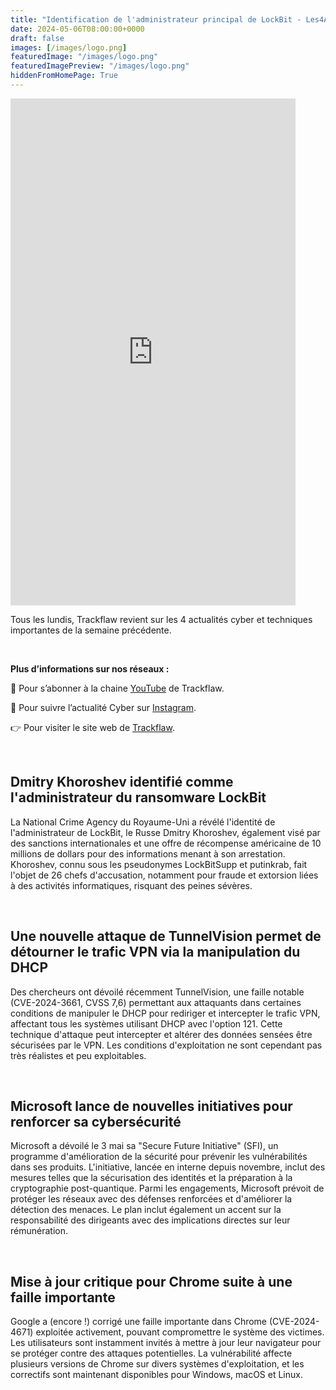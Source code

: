 ```yaml
---
title: "Identification de l'administrateur principal de LockBit - Les4ActusCyber : semaine du 06 mai"
date: 2024-05-06T08:00:00+0000
draft: false
images: [/images/logo.png]
featuredImage: "/images/logo.png"
featuredImagePreview: "/images/logo.png"
hiddenFromHomePage: True
---
```

    
<div class="flex-container">
   <div class="flex-items">
   <iframe width="456" height="811" src="https://www.youtube.com/embed/hJv0bBpg91Q" title="Identification de l'administrateur principal de LockBit - #Les4ActusCyber : semaine du 06 mai" frameborder="0" allow="accelerometer; autoplay; clipboard-write; encrypted-media; gyroscope; picture-in-picture; web-share" allowfullscreen></iframe>
   </div>

   <div class="flex-items">
      <p>Tous les lundis, Trackflaw revient sur les 4 actualités cyber et techniques importantes de la semaine précédente.</p>
      <br>
      <p><strong>Plus d’informations sur nos réseaux :</strong></p>
      <p>🔴 Pour s’abonner à la chaine <a href="https://www.youtube.com/@trackflaw" target="_blank" rel="noopener noreffer ">YouTube</a> de Trackflaw.</p>
      <p>📸 Pour suivre l’actualité Cyber sur <a href="https://www.instagram.com/trackflaw/" target="_blank" rel="noopener noreffer ">Instagram</a>.</p>
      <p>👉 Pour visiter le site web de <a href="https://trackflaw.com" target="_blank" rel="noopener noreffer ">Trackflaw</a>.</p>
   </div>
</div>

    
<br>

## Dmitry Khoroshev identifié comme l'administrateur du ransomware LockBit

La National Crime Agency du Royaume-Uni a révélé l'identité de l'administrateur de LockBit, le Russe Dmitry Khoroshev, également visé par des sanctions internationales et une offre de récompense américaine de 10 millions de dollars pour des informations menant à son arrestation.
Khoroshev, connu sous les pseudonymes LockBitSupp et putinkrab, fait l'objet de 26 chefs d'accusation, notamment pour fraude et extorsion liées à des activités informatiques, risquant des peines sévères.


<br>

## Une nouvelle attaque de TunnelVision permet de détourner le trafic VPN via la manipulation du DHCP

Des chercheurs ont dévoilé récemment TunnelVision, une faille notable (CVE-2024-3661, CVSS 7,6) permettant aux attaquants dans certaines conditions de manipuler le DHCP pour rediriger et intercepter le trafic VPN, affectant tous les systèmes utilisant DHCP avec l'option 121.
Cette technique d'attaque peut intercepter et altérer des données sensées être sécurisées par le VPN. Les conditions d'exploitation ne sont cependant pas très réalistes et peu exploitables.


<br>

## Microsoft lance de nouvelles initiatives pour renforcer sa cybersécurité

Microsoft a dévoilé le 3 mai sa "Secure Future Initiative" (SFI), un programme d'amélioration de la sécurité pour prévenir les vulnérabilités dans ses produits. L'initiative, lancée en interne depuis novembre, inclut des mesures telles que la sécurisation des identités et la préparation à la cryptographie post-quantique.
Parmi les engagements, Microsoft prévoit de protéger les réseaux avec des défenses renforcées et d'améliorer la détection des menaces. Le plan inclut également un accent sur la responsabilité des dirigeants avec des implications directes sur leur rémunération.



<br>

## Mise à jour critique pour Chrome suite à une faille importante

Google a (encore !) corrigé une faille importante dans Chrome (CVE-2024-4671) exploitée activement, pouvant compromettre le système des victimes. Les utilisateurs sont instamment invités à mettre à jour leur navigateur pour se protéger contre des attaques potentielles.
La vulnérabilité affecte plusieurs versions de Chrome sur divers systèmes d'exploitation, et les correctifs sont maintenant disponibles pour Windows, macOS et Linux.

